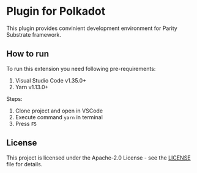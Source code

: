 # Plugin for Polkadot

This plugin provides convinient development environment for Parity Substrate framework.

## How to run

To run this extension you need following pre-requirements:

1) Visual Studio Code v1.35.0+
2) Yarn v1.13.0+

Steps:

1) Clone project and open in VSCode
2) Execute command `yarn` in terminal
3) Press `F5`

## License

This project is licensed under the Apache-2.0 License - see the [LICENSE](LICENSE) file for details.

